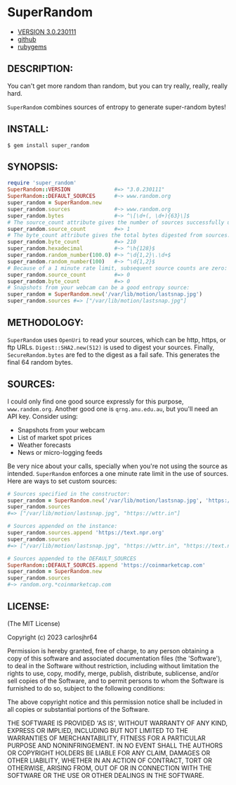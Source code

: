 # SuperRandom

* [VERSION 3.0.230111](https://github.com/carlosjhr64/super_random/releases)
* [github](https://github.com/carlosjhr64/super_random)
* [rubygems](https://rubygems.org/gems/super_random)

## DESCRIPTION:

You can't get more random than random, but you can try really, really, really hard.

`SuperRandom` combines sources of entropy to generate super-random bytes!

## INSTALL:

    $ gem install super_random

## SYNOPSIS:
```ruby
require 'super_random'
SuperRandom::VERSION              #=> "3.0.230111"
SuperRandom::DEFAULT_SOURCES      #~> www.random.org
super_random = SuperRandom.new
super_random.sources              #~> www.random.org
super_random.bytes                #~> ^\[\d+(, \d+){63}\]$
# The source_count attribute gives the number of sources successfully used.
super_random.source_count         #=> 1
# The byte_count attribute gives the total bytes digested from sources.
super_random.byte_count           #=> 210
super_random.hexadecimal          #~> ^\h{128}$
super_random.random_number(100.0) #~> ^\d{1,2}\.\d+$
super_random.random_number(100)   #~> ^\d{1,2}$
# Because of a 1 minute rate limit, subsequent source counts are zero:
super_random.source_count         #=> 0
super_random.byte_count           #=> 0
# Snapshots from your webcam can be a good entropy source:
super_random = SuperRandom.new('/var/lib/motion/lastsnap.jpg')
super_random.sources #=> ["/var/lib/motion/lastsnap.jpg"]
```
## METHODOLOGY:

`SuperRandom` uses `OpenUri` to read your sources, which
can be http, https, or ftp URLs.
`Digest::SHA2.new(512)` is used to digest your sources.
Finally, `SecureRandom.bytes` are fed to the digest as a fail safe.
This generates the final 64 random bytes.

## SOURCES:

I could only find one good source expressly for this purpose, `www.random.org`.
Another good one is `qrng.anu.edu.au`, but you'll need an API key.
Consider using:

* Snapshots from your webcam
* List of market spot prices
* Weather forecasts
* News or micro-logging feeds

Be very nice about your calls,
specially when you're not using the source as intended.
`SuperRandom` enforces a one minute rate limit in the use of sources.
Here are ways to set custom sources:
```ruby
# Sources specified in the constructor: 
super_random = SuperRandom.new('/var/lib/motion/lastsnap.jpg', 'https://wttr.in')
super_random.sources
#=> ["/var/lib/motion/lastsnap.jpg", "https://wttr.in"]

# Sources appended on the instance: 
super_random.sources.append 'https://text.npr.org'
super_random.sources
#=> ["/var/lib/motion/lastsnap.jpg", "https://wttr.in", "https://text.npr.org"]

# Sources appended to the DEFAULT_SOURCES
SuperRandom::DEFAULT_SOURCES.append 'https://coinmarketcap.com'
super_random = SuperRandom.new
super_random.sources
#~> random.org.*coinmarketcap.com
```
## LICENSE:

(The MIT License)

Copyright (c) 2023 carlosjhr64

Permission is hereby granted, free of charge, to any person obtaining
a copy of this software and associated documentation files (the
'Software'), to deal in the Software without restriction, including
without limitation the rights to use, copy, modify, merge, publish,
distribute, sublicense, and/or sell copies of the Software, and to
permit persons to whom the Software is furnished to do so, subject to
the following conditions:

The above copyright notice and this permission notice shall be
included in all copies or substantial portions of the Software.

THE SOFTWARE IS PROVIDED 'AS IS', WITHOUT WARRANTY OF ANY KIND,
EXPRESS OR IMPLIED, INCLUDING BUT NOT LIMITED TO THE WARRANTIES OF
MERCHANTABILITY, FITNESS FOR A PARTICULAR PURPOSE AND NONINFRINGEMENT.
IN NO EVENT SHALL THE AUTHORS OR COPYRIGHT HOLDERS BE LIABLE FOR ANY
CLAIM, DAMAGES OR OTHER LIABILITY, WHETHER IN AN ACTION OF CONTRACT,
TORT OR OTHERWISE, ARISING FROM, OUT OF OR IN CONNECTION WITH THE
SOFTWARE OR THE USE OR OTHER DEALINGS IN THE SOFTWARE.
